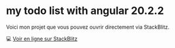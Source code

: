 # my todo list with angular 20.2.2

Voici mon projet que vous pouvez ouvrir directement via StackBlitz.

💻 [Voir en ligne sur StackBlitz](https://stackblitz.com/~/github.com/gvw332/my-todo-list-Angular20.2.2)
